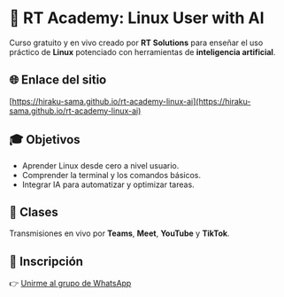 # 🧠 RT Academy: Linux User with AI

Curso gratuito y en vivo creado por **RT Solutions** para enseñar el uso práctico de **Linux** potenciado con herramientas de **inteligencia artificial**.

## 🌐 Enlace del sitio
[https://hiraku-sama.github.io/rt-academy-linux-ai](https://hiraku-sama.github.io/rt-academy-linux-ai)

## 🎓 Objetivos
- Aprender Linux desde cero a nivel usuario.
- Comprender la terminal y los comandos básicos.
- Integrar IA para automatizar y optimizar tareas.

## 📅 Clases
Transmisiones en vivo por **Teams**, **Meet**, **YouTube** y **TikTok**.

## 📩 Inscripción
👉 [Unirme al grupo de WhatsApp](https://chat.whatsapp.com/FnHJvm4RvItGf2y0Ln8yDF)

